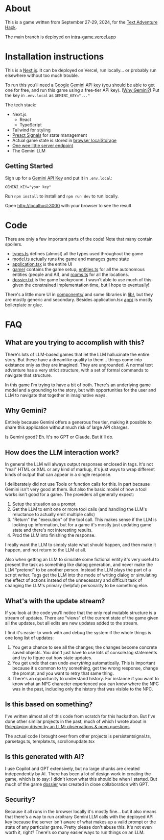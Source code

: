 # About

This is a game written from September 27-29, 2024, for the [Text Adventure Hack](https://textadventurehack.com/).

The main branch is deployed on [intra-game.vercel.app](https://intra-game.vercel.app/)

# Installation instructions

This is a [Next.js](https://nextjs.org). It can be deployed on Vercel, run locally... or probably run elsewhere without too much trouble.

To run this you'll need a [Google Gemini API key](https://aistudio.google.com/app/apikey) (you should be able to get one for free, and run this game using a free-tier API key). ([Why Gemini?](#why-gemini)) Put the key in `.env.local` as `GEMINI_KEY="..."`

The tech stack:

- Next.js
  - React
  - TypeScript
- Tailwind for styling
- [Preact Signals](https://preactjs.com/guide/v10/signals/) for state management
- Actual game state is stored in [browser localStorage](./lib/persistentsignal.ts)
- [One wee little server endpoint](./app/api/llm/route.ts)
- The Gemini LLM

## Getting Started

Sign up for a [Gemini API Key](https://aistudio.google.com/app/apikey) and put it in `.env.local`:

```
GEMINI_KEY="your key"
```

Run `npm install` to install and `npm run dev` to run locally.

Open [http://localhost:3000](http://localhost:3000) with your browser to see the result.

# Code

There are only a few important parts of the code! Note that many contain spoilers.

- [types.ts](./lib/types.ts) defines (almost) all the types used throughout the game
- [model.ts](./lib/model.ts) actually runs the game and manages game state
- [application.tsx](./app/application.tsx) is the entire UI
- [game/](./lib/game/) contains the game setup, [entities.ts](./lib/game/entities.ts) for all the autonomous entities (people and AI), and [rooms.ts](./lib/game/rooms.ts) for all the locations.
- [dossier.txt](./docs/dossier.txt) is the game background. I wasn't able to use much of this given the constrained implementation time, but I hope to eventually!

There's a little more UI in [components/](./components/) and some libraries in [lib/](./lib/), but they are mostly generic and secondary. Besides application.tsx [app/](./app/) is mostly boilerplate or glue.

# FAQ

## What are you trying to accomplish with this?

There's lots of LLM-based games that let the LLM hallucinate the entire story. But these have a dreamlike quality to them... things come into existance only as they are imagined. They are ungrounded. A normal text adventure has a very strict structure, with a set of formal commands to navigate that structure.

In this game I'm trying to have a bit of both. There's an underlying game model and a grounding to the story, but with opportunities for the user and LLM to navigate that together in imaginative ways.

## Why Gemini?

Entirely because Gemini offers a generous free tier, making it possible to share this application without much risk of large API charges.

Is Gemini good? Eh. It's no GPT or Claude. But it'll do.

## How does the LLM interaction work?

In general the LLM will always output responses enclosed in tags. It's not "real" HTML or XML or any kind of markup, it's just ways to wrap different kinds of output that can appear in a single response.

I deliberately did not use Tools or function calls for this. In part because Gemini isn't very good at them. But also the basic model of how a tool works isn't good for a game. The providers all generally expect:

1. Setup the situation as a prompt
2. Get the LLM to emit one or more tool calls (and handling the LLM's reluctance to actually emit multiple calls)
3. "Return" the "execution" of the tool call. This makes sense if the LLM is looking up information, but for a game it's mostly just updating game state and there's not interesting results.
4. Prod the LLM into finishing the response.

I really want the LLM to simply state what should happen, and then make it happen, and not return to the LLM at all.

Also when getting an LLM to simulate some fictional entity it's very useful to present the task as something like dialog generation, and never make the LLM "pretend" to be another person. Instead the LLM plays the part of a script writer. Tags get the LLM into the mode of writing dialog or simulating the effect of actions instead of the unnecessary and difficult task of changing the LLM's primary (helpful) personality to be something else.

## What's with the update stream?

If you look at the code you'll notice that the only real mutable structure is a stream of updates. There are "views" of the current state of the game given all the updates, but all edits are new updates added to the stream.

I find it's easier to work with and debug the system if the whole things is one long list of updates:

1. You get a chance to see all the changes; the changes become concrete saved objects. You don't just have to use lots of console.log statements and try to figure out how state updates.
2. You get undo that can undo _everything_ automatically. This is important because it's common to try something, get the wrong response, change the prompt, and you want to retry that same thing.
3. There's an opportunity to understand history. For instance if you want to know what an NPC character experienced you can know where the NPC was in the past, including only the history that was visible to the NPC.

## Is this based on something?

I've written almost all of this code from scratch for this hackathon. But I've done other similar projects in the past, much of which I wrote about in [Roleplaying driven by an LLM: observations & open questions](https://ianbicking.org/blog/2024/04/roleplaying-by-llm)

The actual code I brought over from other projects is persistentsignal.ts, parsetags.ts, template.ts, scrollonupdate.tsx

## Is this generated with AI?

I use Copilot and GPT extensively, but no large chunks are created independently by AI. There has been a lot of design work in creating the game, which is to say: I didn't know what this should be when I started. But much of the game [dossier](./docs/dossier.txt) was created in close collaboration with GPT.

## Security?

Because it all runs in the browser locally it's mostly fine... but it also means that there's a way to run arbitrary Gemini LLM calls with the deployed API key because the server isn't aware of what makes up a valid prompt or the state of any particular game. Pretty please don't abuse this. It's not even worth it, right? There's so many easier ways to run things on an LLM.

